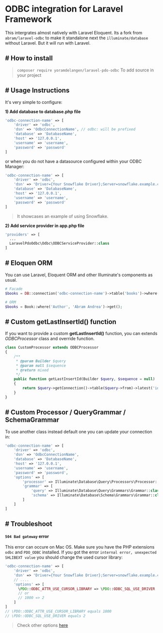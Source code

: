 # ODBC integration for Laravel Framework

This intergrates almost natively with Laravel Eloquent. Its a fork from `abram/laravel-odbc` to make it standalone next the `illuminate/database` without Laravel. But it will run with Laravel.

## # How to install

> `composer require yoramdelangen/laravel-pdo-odbc` To add source in your project

## # Usage Instructions

It's very simple to configure:

**1) Add database to database.php file**

```PHP
'odbc-connection-name' => [
    'driver' => 'odbc',
    'dsn' => 'OdbcConnectionName', // odbc: will be prefixed
    'database' => 'DatabaseName',
    'host' => '127.0.0.1',
    'username' => 'username',
    'password' => 'password'
]
```

or when you do not have a datasource configured within your ODBC Manager:

```PHP
'odbc-connection-name' => [
    'driver' => 'odbc',
    'dsn' => 'Driver={Your Snowflake Driver};Server=snowflake.example.com;Port=443', // odbc: will be prefixed
    'database' => 'DatabaseName',
    'host' => '127.0.0.1',
    'username' => 'username',
    'password' => 'password'
]
```

> It showcases an example of using Snowflake.

**2) Add service provider in app.php file**

```PHP
'providers' => [
  ...
  LaravelPdoOdbc\Odbc\ODBCServiceProvider::class
]
```

## # Eloquen ORM

You can use Laravel, Eloquent ORM and other Illuminate's components as usual.

```PHP
# Facade
$books = DB::connection('odbc-connection-name')->table('books')->where('Author', 'Abram Andrea')->get();

# ORM
$books = Book::where('Author', 'Abram Andrea')->get();
```

## # Custom getLastInsertId() function

If you want to provide a custom <b>getLastInsertId()</b> function, you can extends _ODBCProcessor_ class and override function.<br>

```PHP
class CustomProcessor extends ODBCProcessor
{
    /**
     * @param Builder $query
     * @param null $sequence
     * @return mixed
     */
    public function getLastInsertId(Builder $query, $sequence = null)
    {
        return $query->getConnection()->table($query->from)->latest('id')->first()->getAttribute($sequence);
    }
}
```

## # Custom Processor / QueryGrammar / SchemaGrammar

To use another class instead default one you can update your connection in:

```PHP
'odbc-connection-name' => [
    'driver' => 'odbc',
    'dsn' => 'OdbcConnectionName',
    'database' => 'DatabaseName',
    'host' => '127.0.0.1',
    'username' => 'username',
    'password' => 'password',
    'options' => [
        'processor' => Illuminate\Database\Query\Processors\Processor::class,   //default
        'grammar' => [
            'query' => Illuminate\Database\Query\Grammars\Grammar::class,       //default
            'schema' => Illuminate\Database\Schema\Grammars\Grammar::class      //default
        ]
    ]
]
```

## # Troubleshoot

#### `504 Bad gateway` error

This error can occure on Mac OS. Make sure you have the PHP extensions `odbc` and `PDO_ODBC` installed.
If you got the error `internal error, unexpected SHLIBEXT value` you should change the used cursor library:

```PHP
'odbc-connection-name' => [
    'driver' => 'odbc',
    'dsn' => 'Driver={Your Snowflake Driver};Server=snowflake.example.com', // odbc: will be prefixed
    // ....
    'options' => [
      \PDO::ODBC_ATTR_USE_CURSOR_LIBRARY => \PDO::ODBC_SQL_USE_DRIVER
      // or
      // 1000 => 2
    ]
]
// \PDO::ODBC_ATTR_USE_CURSOR_LIBRARY equals 1000
// \PDO::ODBC_SQL_USE_DRIVER equals 2
```

> Check other options [here](https://www.php.net/manual/en/ref.pdo-odbc.php)
